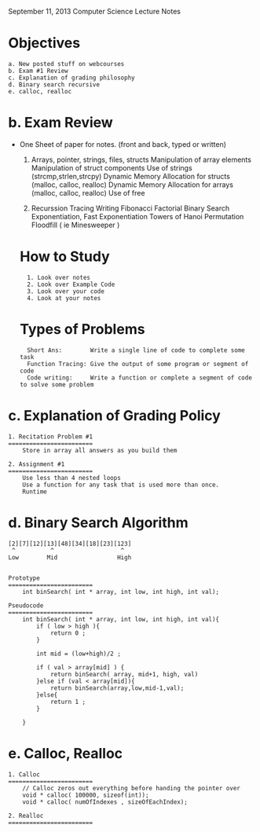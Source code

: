 September 11, 2013
Computer Science Lecture Notes


Objectives
=====================
    a. New posted stuff on webcourses
    b. Exam #1 Review
    c. Explanation of grading philosophy
    d. Binary search recursive
    e. calloc, realloc


b. Exam Review
=====================
* One Sheet of paper for notes. (front and back, typed or written)

    1. Arrays, pointer, strings, files, structs
        Manipulation of array elements
        Manipulation of struct components
        Use of strings (strcmp,strlen,strcpy)
        Dynamic Memory Allocation for structs (malloc, calloc, realloc)
        Dynamic Memory Allocation for arrays  (malloc, calloc, realloc)
        Use of free

    2. Recurssion
        Tracing
        Writing
        Fibonacci
        Factorial
        Binary Search
        Exponentiation, Fast Exponentiation
        Towers of Hanoi
        Permutation
        Floodfill ( ie Minesweeper )

    How to Study
    =====================
        1. Look over notes
        2. Look over Example Code
        3. Look over your code
        4. Look at your notes


    Types of Problems
    =====================
        Short Ans:        Write a single line of code to complete some task
        Function Tracing: Give the output of some program or segment of code
        Code writing:     Write a function or complete a segment of code to solve some problem


c. Explanation of Grading Policy
=================================
    1. Recitation Problem #1
    ========================
        Store in array all answers as you build them

    2. Assignment #1
    ========================
        Use less than 4 nested loops
        Use a function for any task that is used more than once.
        Runtime


d. Binary Search Algorithm
=================================
    [2][7][12][13][48][34][18][23][123]
     ^          ^                   ^
    Low        Mid                 High


    Prototype
    ========================
        int binSearch( int * array, int low, int high, int val);

    Pseudocode
    ========================
        int binSearch( int * array, int low, int high, int val){
            if ( low > high ){
                return 0 ;
            }

            int mid = (low+high)/2 ;

            if ( val > array[mid] ) {
                return binSearch( array, mid+1, high, val)
            }else if (val < array[mid]){
                return binSearch(array,low,mid-1,val);
            }else{
                return 1 ;
            }

        }

e. Calloc, Realloc
=================================
    1. Calloc
    ========================
        // Calloc zeros out everything before handing the pointer over
        void * calloc( 100000, sizeof(int));
        void * calloc( numOfIndexes , sizeOfEachIndex);

    2. Realloc
    ========================



